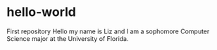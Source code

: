 # hello-world
First repository
Hello my name is Liz and I am a sophomore Computer Science major at the University of Florida. 
